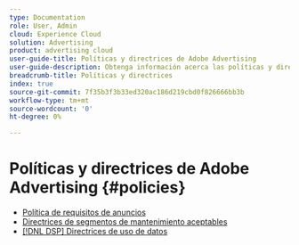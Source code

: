 ```yaml
---
type: Documentation
role: User, Admin
cloud: Experience Cloud
solution: Advertising
product: advertising cloud
user-guide-title: Políticas y directrices de Adobe Advertising
user-guide-description: Obtenga información acerca las políticas y directrices para Advertising DSP y [!DNL Advertising Search, Social, & Commerce].
breadcrumb-title: Políticas y directrices
index: true
source-git-commit: 7f35b3f3b33ed320ac186d219cbd0f826666bb3b
workflow-type: tm+mt
source-wordcount: '0'
ht-degree: 0%

---
```



# Políticas y directrices de Adobe Advertising  {#policies}

+ [Política de requisitos de anuncios](/help/policies/ad-requirements-policy.md)
+ [Directrices de segmentos de mantenimiento aceptables](/help/policies/health-segment-guidelines.md)
+ [[!DNL DSP] Directrices de uso de datos](/help/policies/data-usage-guidelines.md)
